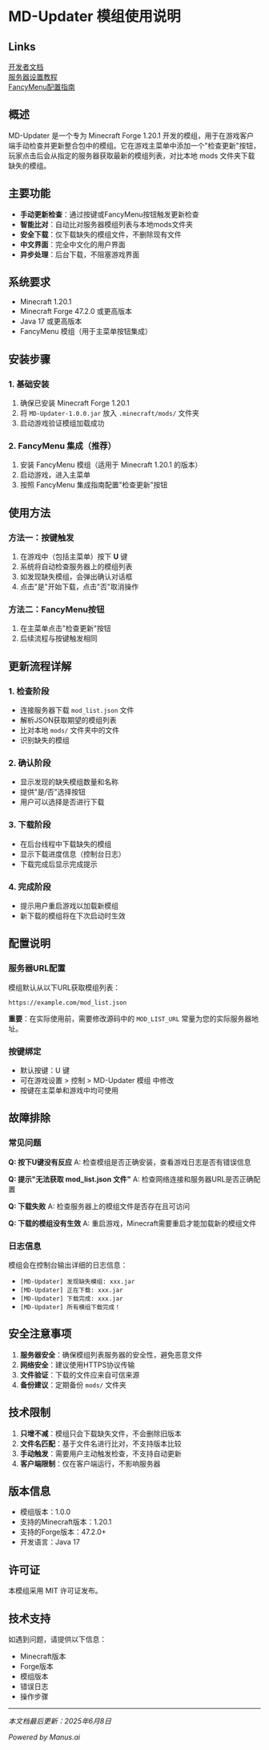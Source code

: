 # MD-Updater 模组使用说明

## Links
[开发者文档](DEVELOPER.md)<br>
[服务器设置教程](SERVER_SETUP.md)<br>
[FancyMenu配置指南](FancyMenu_Integration_Guide.md)

## 概述

MD-Updater 是一个专为 Minecraft Forge 1.20.1 开发的模组，用于在游戏客户端手动检查并更新整合包中的模组。它在游戏主菜单中添加一个"检查更新"按钮，玩家点击后会从指定的服务器获取最新的模组列表，对比本地 mods 文件夹下载缺失的模组。

## 主要功能

- **手动更新检查**：通过按键或FancyMenu按钮触发更新检查
- **智能比对**：自动比对服务器模组列表与本地mods文件夹
- **安全下载**：仅下载缺失的模组文件，不删除现有文件
- **中文界面**：完全中文化的用户界面
- **异步处理**：后台下载，不阻塞游戏界面

## 系统要求

- Minecraft 1.20.1
- Minecraft Forge 47.2.0 或更高版本
- Java 17 或更高版本
- FancyMenu 模组（用于主菜单按钮集成）

## 安装步骤

### 1. 基础安装

1. 确保已安装 Minecraft Forge 1.20.1
2. 将 `MD-Updater-1.0.0.jar` 放入 `.minecraft/mods/` 文件夹
3. 启动游戏验证模组加载成功

### 2. FancyMenu 集成（推荐）

1. 安装 FancyMenu 模组（适用于 Minecraft 1.20.1 的版本）
2. 启动游戏，进入主菜单
3. 按照 FancyMenu 集成指南配置"检查更新"按钮

## 使用方法

### 方法一：按键触发

1. 在游戏中（包括主菜单）按下 **U** 键
2. 系统将自动检查服务器上的模组列表
3. 如发现缺失模组，会弹出确认对话框
4. 点击"是"开始下载，点击"否"取消操作

### 方法二：FancyMenu按钮

1. 在主菜单点击"检查更新"按钮
2. 后续流程与按键触发相同

## 更新流程详解

### 1. 检查阶段

- 连接服务器下载 `mod_list.json` 文件
- 解析JSON获取期望的模组列表
- 比对本地 `mods/` 文件夹中的文件
- 识别缺失的模组

### 2. 确认阶段

- 显示发现的缺失模组数量和名称
- 提供"是/否"选择按钮
- 用户可以选择是否进行下载

### 3. 下载阶段

- 在后台线程中下载缺失的模组
- 显示下载进度信息（控制台日志）
- 下载完成后显示完成提示

### 4. 完成阶段

- 提示用户重启游戏以加载新模组
- 新下载的模组将在下次启动时生效

## 配置说明

### 服务器URL配置

模组默认从以下URL获取模组列表：
```
https://example.com/mod_list.json
```

**重要**：在实际使用前，需要修改源码中的 `MOD_LIST_URL` 常量为您的实际服务器地址。

### 按键绑定

- 默认按键：U 键
- 可在游戏设置 > 控制 > MD-Updater 模组 中修改
- 按键在主菜单和游戏中均可使用

## 故障排除

### 常见问题

**Q: 按下U键没有反应**
A: 检查模组是否正确安装，查看游戏日志是否有错误信息

**Q: 提示"无法获取 mod_list.json 文件"**
A: 检查网络连接和服务器URL是否正确配置

**Q: 下载失败**
A: 检查服务器上的模组文件是否存在且可访问

**Q: 下载的模组没有生效**
A: 重启游戏，Minecraft需要重启才能加载新的模组文件

### 日志信息

模组会在控制台输出详细的日志信息：
- `[MD-Updater] 发现缺失模组: xxx.jar`
- `[MD-Updater] 正在下载: xxx.jar`
- `[MD-Updater] 下载完成: xxx.jar`
- `[MD-Updater] 所有模组下载完成！`

## 安全注意事项

1. **服务器安全**：确保模组列表服务器的安全性，避免恶意文件
2. **网络安全**：建议使用HTTPS协议传输
3. **文件验证**：下载的文件应来自可信来源
4. **备份建议**：定期备份 `mods/` 文件夹

## 技术限制

1. **只增不减**：模组只会下载缺失文件，不会删除旧版本
2. **文件名匹配**：基于文件名进行比对，不支持版本比较
3. **手动触发**：需要用户主动触发检查，不支持自动更新
4. **客户端限制**：仅在客户端运行，不影响服务器

## 版本信息

- 模组版本：1.0.0
- 支持的Minecraft版本：1.20.1
- 支持的Forge版本：47.2.0+
- 开发语言：Java 17

## 许可证

本模组采用 MIT 许可证发布。

## 技术支持

如遇到问题，请提供以下信息：
- Minecraft版本
- Forge版本
- 模组版本
- 错误日志
- 操作步骤

---

*本文档最后更新：2025年6月8日*

*Powered by Manus.ai*


